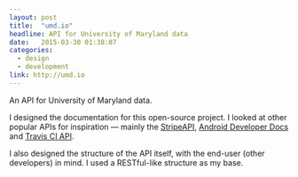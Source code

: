```yaml
---
layout: post
title:  "umd.io"
headline: API for University of Maryland data
date:   2015-03-30 01:38:07
categories:
  - design
  - development
link: http://umd.io
---
```

An API for University of Maryland data.

I designed the documentation for this open-source project. I looked at other popular APIs for inspiration &mdash; mainly the [StripeAPI](), [Android Developer Docs](https://developer.android.com/guide/index.html) and [Travis CI API](http://docs.travis-ci.com/api/).

I also designed the structure of the API itself, with the end-user (other developers) in mind. I used a RESTful-like structure as my base.